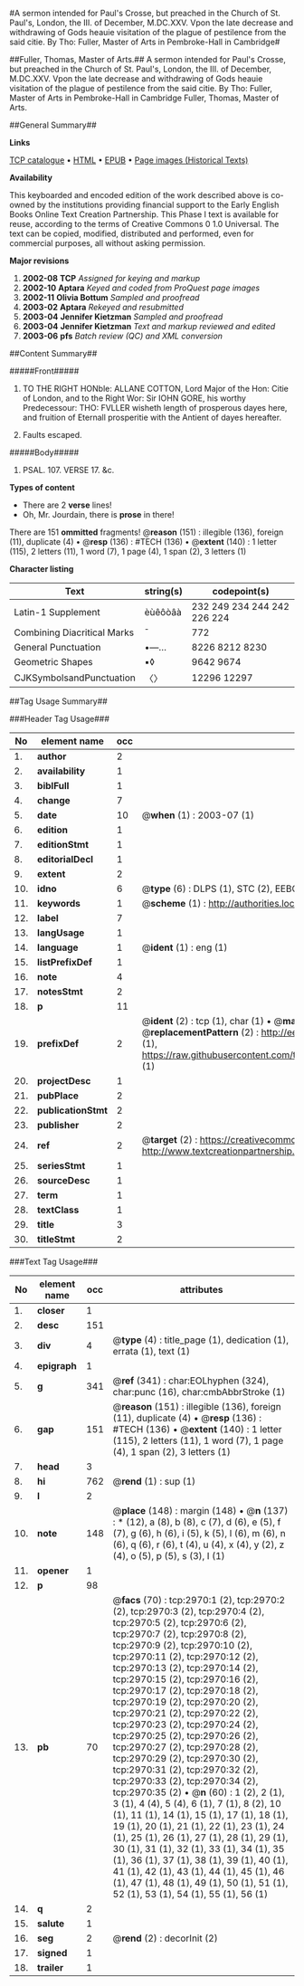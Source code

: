 #A sermon intended for Paul's Crosse, but preached in the Church of St. Paul's, London, the III. of December, M.DC.XXV. Vpon the late decrease and withdrawing of Gods heauie visitation of the plague of pestilence from the said citie. By Tho: Fuller, Master of Arts in Pembroke-Hall in Cambridge#

##Fuller, Thomas, Master of Arts.##
A sermon intended for Paul's Crosse, but preached in the Church of St. Paul's, London, the III. of December, M.DC.XXV. Vpon the late decrease and withdrawing of Gods heauie visitation of the plague of pestilence from the said citie. By Tho: Fuller, Master of Arts in Pembroke-Hall in Cambridge
Fuller, Thomas, Master of Arts.

##General Summary##

**Links**

[TCP catalogue](http://www.ota.ox.ac.uk/tcp/)  • 
[HTML](http://tei.it.ox.ac.uk/tcp/Texts-HTML/free/A01/A01346.html)  • 
[EPUB](http://tei.it.ox.ac.uk/tcp/Texts-EPUB/free/A01/A01346.epub) • 
[Page images (Historical Texts)](https://data.historicaltexts.jisc.ac.uk/view?pubId=eebo-99838586e&pageId=eebo-99838586e-2970-1)

**Availability**

This keyboarded and encoded edition of the
	       work described above is co-owned by the institutions
	       providing financial support to the Early English Books
	       Online Text Creation Partnership. This Phase I text is
	       available for reuse, according to the terms of Creative
	       Commons 0 1.0 Universal. The text can be copied,
	       modified, distributed and performed, even for
	       commercial purposes, all without asking permission.

**Major revisions**

1. __2002-08__ __TCP__ *Assigned for keying and markup*
1. __2002-10__ __Aptara__ *Keyed and coded from ProQuest page images*
1. __2002-11__ __Olivia Bottum__ *Sampled and proofread*
1. __2003-02__ __Aptara__ *Rekeyed and resubmitted*
1. __2003-04__ __Jennifer Kietzman__ *Sampled and proofread*
1. __2003-04__ __Jennifer Kietzman__ *Text and markup reviewed and edited*
1. __2003-06__ __pfs__ *Batch review (QC) and XML conversion*

##Content Summary##

#####Front#####

1. TO
THE RIGHT HONble:
ALLANE COTTON, Lord
Major of the Hon: Citie of London, and
to the Right Wor: Sir IOHN GORE, his
worthy Predecessour: THO: FVLLER wisheth
length of prosperous dayes here, and
fruition of Eternall prosperitie with
the Antient of dayes
hereafter.

1. Faults escaped.

#####Body#####

1. PSAL. 107. VERSE 17. &c.

**Types of content**

  * There are 2 **verse** lines!
  * Oh, Mr. Jourdain, there is **prose** in there!

There are 151 **ommitted** fragments! 
 @__reason__ (151) : illegible (136), foreign (11), duplicate (4)  •  @__resp__ (136) : #TECH (136)  •  @__extent__ (140) : 1 letter (115), 2 letters (11), 1 word (7), 1 page (4), 1 span (2), 3 letters (1)

**Character listing**


|Text|string(s)|codepoint(s)|
|---|---|---|
|Latin-1 Supplement|èùêôòâà|232 249 234 244 242 226 224|
|Combining             Diacritical Marks|̄|772|
|General Punctuation|•—…|8226 8212 8230|
|Geometric Shapes|▪◊|9642 9674|
|CJKSymbolsandPunctuation|〈〉|12296 12297|

##Tag Usage Summary##

###Header Tag Usage###

|No|element name|occ|attributes|
|---|---|---|---|
|1.|__author__|2||
|2.|__availability__|1||
|3.|__biblFull__|1||
|4.|__change__|7||
|5.|__date__|10| @__when__ (1) : 2003-07 (1)|
|6.|__edition__|1||
|7.|__editionStmt__|1||
|8.|__editorialDecl__|1||
|9.|__extent__|2||
|10.|__idno__|6| @__type__ (6) : DLPS (1), STC (2), EEBO-CITATION (1), PROQUEST (1), VID (1)|
|11.|__keywords__|1| @__scheme__ (1) : http://authorities.loc.gov/ (1)|
|12.|__label__|7||
|13.|__langUsage__|1||
|14.|__language__|1| @__ident__ (1) : eng (1)|
|15.|__listPrefixDef__|1||
|16.|__note__|4||
|17.|__notesStmt__|2||
|18.|__p__|11||
|19.|__prefixDef__|2| @__ident__ (2) : tcp (1), char (1)  •  @__matchPattern__ (2) : ([0-9\-]+):([0-9IVX]+) (1), (.+) (1)  •  @__replacementPattern__ (2) : http://eebo.chadwyck.com/downloadtiff?vid=$1&page=$2 (1), https://raw.githubusercontent.com/textcreationpartnership/Texts/master/tcpchars.xml#$1 (1)|
|20.|__projectDesc__|1||
|21.|__pubPlace__|2||
|22.|__publicationStmt__|2||
|23.|__publisher__|2||
|24.|__ref__|2| @__target__ (2) : https://creativecommons.org/publicdomain/zero/1.0/ (1), http://www.textcreationpartnership.org/docs/. (1)|
|25.|__seriesStmt__|1||
|26.|__sourceDesc__|1||
|27.|__term__|1||
|28.|__textClass__|1||
|29.|__title__|3||
|30.|__titleStmt__|2||


###Text Tag Usage###

|No|element name|occ|attributes|
|---|---|---|---|
|1.|__closer__|1||
|2.|__desc__|151||
|3.|__div__|4| @__type__ (4) : title_page (1), dedication (1), errata (1), text (1)|
|4.|__epigraph__|1||
|5.|__g__|341| @__ref__ (341) : char:EOLhyphen (324), char:punc (16), char:cmbAbbrStroke (1)|
|6.|__gap__|151| @__reason__ (151) : illegible (136), foreign (11), duplicate (4)  •  @__resp__ (136) : #TECH (136)  •  @__extent__ (140) : 1 letter (115), 2 letters (11), 1 word (7), 1 page (4), 1 span (2), 3 letters (1)|
|7.|__head__|3||
|8.|__hi__|762| @__rend__ (1) : sup (1)|
|9.|__l__|2||
|10.|__note__|148| @__place__ (148) : margin (148)  •  @__n__ (137) : * (12), a (8), b (8), c (7), d (6), e (5), f (7), g (6), h (6), i (5), k (5), l (6), m (6), n (6), q (6), r (6), t (4), u (4), x (4), y (2), z (4), o (5), p (5), s (3), I (1)|
|11.|__opener__|1||
|12.|__p__|98||
|13.|__pb__|70| @__facs__ (70) : tcp:2970:1 (2), tcp:2970:2 (2), tcp:2970:3 (2), tcp:2970:4 (2), tcp:2970:5 (2), tcp:2970:6 (2), tcp:2970:7 (2), tcp:2970:8 (2), tcp:2970:9 (2), tcp:2970:10 (2), tcp:2970:11 (2), tcp:2970:12 (2), tcp:2970:13 (2), tcp:2970:14 (2), tcp:2970:15 (2), tcp:2970:16 (2), tcp:2970:17 (2), tcp:2970:18 (2), tcp:2970:19 (2), tcp:2970:20 (2), tcp:2970:21 (2), tcp:2970:22 (2), tcp:2970:23 (2), tcp:2970:24 (2), tcp:2970:25 (2), tcp:2970:26 (2), tcp:2970:27 (2), tcp:2970:28 (2), tcp:2970:29 (2), tcp:2970:30 (2), tcp:2970:31 (2), tcp:2970:32 (2), tcp:2970:33 (2), tcp:2970:34 (2), tcp:2970:35 (2)  •  @__n__ (60) : 1 (2), 2 (1), 3 (1), 4 (4), 5 (4), 6 (1), 7 (1), 8 (2), 10 (1), 11 (1), 14 (1), 15 (1), 17 (1), 18 (1), 19 (1), 20 (1), 21 (1), 22 (1), 23 (1), 24 (1), 25 (1), 26 (1), 27 (1), 28 (1), 29 (1), 30 (1), 31 (1), 32 (1), 33 (1), 34 (1), 35 (1), 36 (1), 37 (1), 38 (1), 39 (1), 40 (1), 41 (1), 42 (1), 43 (1), 44 (1), 45 (1), 46 (1), 47 (1), 48 (1), 49 (1), 50 (1), 51 (1), 52 (1), 53 (1), 54 (1), 55 (1), 56 (1)|
|14.|__q__|2||
|15.|__salute__|1||
|16.|__seg__|2| @__rend__ (2) : decorInit (2)|
|17.|__signed__|1||
|18.|__trailer__|1||
